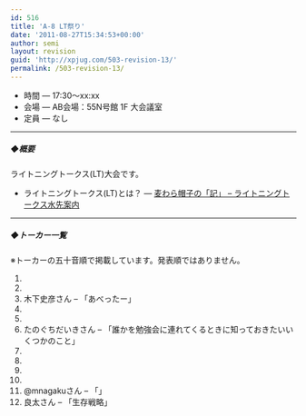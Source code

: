 ```yaml
---
id: 516
title: 'A-8 LT祭り'
date: '2011-08-27T15:34:53+00:00'
author: semi
layout: revision
guid: 'http://xpjug.com/503-revision-13/'
permalink: /503-revision-13/
---
```


- 時間 — 17:30～xx:xx
- 会場 — AB会場：55N号館 1F 大会議室
- 定員 — なし

---

##### ◆概要

ライトニングトークス(LT)大会です。

- ライトニングトークス(LT)とは？ — [麦わら帽子の「記」 – ライトニングトークス水先案内](http://mugiwara.jp/ki2/wifky.pl?p=LTGuide)

---

##### ◆トーカー一覧

※トーカーの五十音順で掲載しています。発表順ではありません。

1. 
2. 
3. 木下史彦さん – 「あべったー」
4. 
5. 
6. たのぐちだいきさん – 「誰かを勉強会に連れてくるときに知っておきたいいくつかのこと」
7. 
8. 
9. 
10. 
11. @mnagakuさん – 「」
12. 良太さん – 「生存戦略」